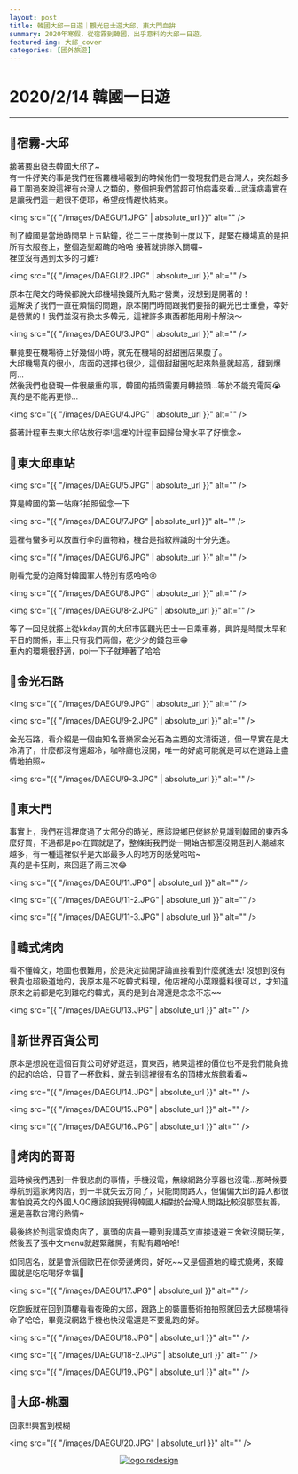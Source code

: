```yaml
---
layout: post
title: 韓國大邱一日遊｜觀光巴士遊大邱、東大門血拚
summary: 2020年寒假，從宿霧到韓國，出乎意料的大邱一日遊。
featured-img: 大邱_cover
categories: [國外旅遊]
---
```


# 2020/2/14 韓國一日遊

***

## 📍宿霧-大邱

接著要出發去韓國大邱了~<br>
有一件好笑的事是我們在宿霧機場報到的時候他們一發現我們是台灣人，突然超多員工圍過來說這裡有台灣人之類的，整個把我們當超可怕病毒來看…武漢病毒實在是讓我們這一趟很不便耶，希望疫情趕快結束。

<span class="image fit"><img src="{{ "/images/DAEGU/1.JPG" | absolute_url }}" alt="" /></span>

到了韓國是當地時間早上五點鐘，從二三十度換到十度以下，趕緊在機場真的是把所有衣服套上，整個造型超醜的哈哈
接著就排隊入關囉~<br>裡並沒有遇到太多的刁難?

<span class="image fit"><img src="{{ "/images/DAEGU/2.JPG" | absolute_url }}" alt="" /></span>

原本在爬文的時候都說大邱機場換錢所九點才營業，沒想到是開著的！<br>這解決了我們一直在煩惱的問題，原本開門時間跟我們要搭的觀光巴士重疊，幸好是營業的！我們並沒有換太多韓元，這裡許多東西都能用刷卡解決～

<span class="image fit"><img src="{{ "/images/DAEGU/3.JPG" | absolute_url }}" alt="" /></span>

畢竟要在機場待上好幾個小時，就先在機場的甜甜圈店果腹了。<br>
大邱機場真的很小，店面的選擇也很少，這個甜甜圈吃起來熱量就超高，甜到爆阿...<br>
然後我們也發現一件很嚴重的事，韓國的插頭需要用轉接頭…等於不能充電阿😭 真的是不能再更慘…

<span class="image fit"><img src="{{ "/images/DAEGU/4.JPG" | absolute_url }}" alt="" /></span>

搭著計程車去東大邱站放行李!這裡的計程車回歸台灣水平了好懷念~

## 📍東大邱車站

<span class="image fit"><img src="{{ "/images/DAEGU/5.JPG" | absolute_url }}" alt="" /></span>

算是韓國的第一站麻?拍照留念一下

<span class="image fit"><img src="{{ "/images/DAEGU/7.JPG" | absolute_url }}" alt="" /></span>

這裡有蠻多可以放置行李的置物箱，機台是指紋辨識的十分先進。

<span class="image fit"><img src="{{ "/images/DAEGU/6.JPG" | absolute_url }}" alt="" /></span>

剛看完愛的迫降對韓國軍人特別有感哈哈😜

<span class="image fit"><img src="{{ "/images/DAEGU/8.JPG" | absolute_url }}" alt="" /></span>

<span class="image fit"><img src="{{ "/images/DAEGU/8-2.JPG" | absolute_url }}" alt="" /></span>

等了一回兒就搭上從kkday買的大邱市區觀光巴士一日乘車券，興許是時間太早和平日的關係，車上只有我們兩個，花少少的錢包車😁<br>
車內的環境很舒適，poi一下子就睡著了哈哈

## 📍金光石路

<span class="image fit"><img src="{{ "/images/DAEGU/9.JPG" | absolute_url }}" alt="" /></span>

<span class="image fit"><img src="{{ "/images/DAEGU/9-2.JPG" | absolute_url }}" alt="" /></span>

金光石路，看介紹是一個由知名音樂家金光石為主題的文清街道，但一早實在是太冷清了，什麼都沒有還超冷，咖啡廳也沒開，唯一的好處可能就是可以在道路上盡情地拍照~

<span class="image fit"><img src="{{ "/images/DAEGU/9-3.JPG" | absolute_url }}" alt="" /></span>

## 📍東大門

事實上，我們在這裡度過了大部分的時光，應該說鄉巴佬終於見識到韓國的東西多麼好買，不過都是poi在買就是了，整條街我們從一開始店都還沒開逛到人潮越來越多，有一種這裡似乎是大邱最多人的地方的感覺哈哈~<br>
真的是卡狂刷，來回逛了兩三次😂

<span class="image fit"><img src="{{ "/images/DAEGU/11.JPG" | absolute_url }}" alt="" /></span>

<span class="image fit"><img src="{{ "/images/DAEGU/11-2.JPG" | absolute_url }}" alt="" /></span>

<span class="image fit"><img src="{{ "/images/DAEGU/11-3.JPG" | absolute_url }}" alt="" /></span>

## 📍韓式烤肉

看不懂韓文，地圖也很難用，於是決定拋開評論直接看到什麼就進去!
沒想到沒有很貴也超級道地的，我原本是不吃韓式料理，他店裡的小菜跟醬料很可以，才知道原來之前都是吃到難吃的韓式，真的是到台灣還是念念不忘~~

<span class="image fit"><img src="{{ "/images/DAEGU/13.JPG" | absolute_url }}" alt="" /></span>

## 📍新世界百貨公司

原本是想說在這個百貨公司好好逛逛，買東西，結果這裡的價位也不是我們能負擔的起的哈哈，只買了一杯飲料，就去到這裡很有名的頂樓水族館看看~

<span class="image fit"><img src="{{ "/images/DAEGU/14.JPG" | absolute_url }}" alt="" /></span>

<span class="image fit"><img src="{{ "/images/DAEGU/15.JPG" | absolute_url }}" alt="" /></span>

<span class="image fit"><img src="{{ "/images/DAEGU/16.JPG" | absolute_url }}" alt="" /></span>

## 📍烤肉的哥哥

這時候我們遇到一件很悲劇的事情，手機沒電，無線網路分享器也沒電...那時候要導航到這家烤肉店，到一半就失去方向了，只能問問路人，但偏偏大邱的路人都很害怕說英文的外國人QQ應該說我覺得韓國人相對於台灣人問路比較沒那麼友善，還是喜歡台灣的熱情~

最後終於到這家燒肉店了，裏頭的店員一聽到我講英文直接退避三舍欸沒開玩笑，然後丟了張中文menu就趕緊離開，有點有趣哈哈!

如同店名，就是會派個歐巴在你旁邊烤肉，好吃~~又是個道地的韓式燒烤，來韓國就是吃吃喝好幸福🥰 

<span class="image fit"><img src="{{ "/images/DAEGU/17.JPG" | absolute_url }}" alt="" /></span>

吃飽飯就在回到頂樓看看夜晚的大邱，跟路上的裝置藝術拍拍照就回去大邱機場待命了哈哈，畢竟沒網路手機也快沒電還是不要亂跑的好。

<span class="image fit"><img src="{{ "/images/DAEGU/18.JPG" | absolute_url }}" alt="" /></span>

<span class="image fit"><img src="{{ "/images/DAEGU/18-2.JPG" | absolute_url }}" alt="" /></span>

<span class="image fit"><img src="{{ "/images/DAEGU/19.JPG" | absolute_url }}" alt="" /></span>

## 📍大邱-桃園

回家!!!興奮到模糊

<span class="image fit"><img src="{{ "/images/DAEGU/20.JPG" | absolute_url }}" alt="" /></span>






<div align='center'><a href='https://www.hit-counts.com/'><img src='http://www.hit-counts.com/counter.php?t=MTQ1MDEwMw==' border='0' alt='logo redesign'></a></div>
